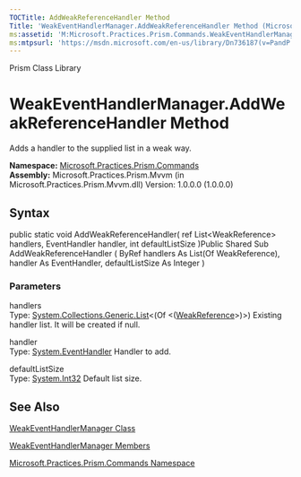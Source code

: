 ```yaml
---
TOCTitle: AddWeakReferenceHandler Method
Title: 'WeakEventHandlerManager.AddWeakReferenceHandler Method (Microsoft.Practices.Prism.Commands)'
ms:assetid: 'M:Microsoft.Practices.Prism.Commands.WeakEventHandlerManager.AddWeakReferenceHandler(System.Collections.Generic.List{System.WeakReference}@,System.EventHandler,System.Int32)'
ms:mtpsurl: 'https://msdn.microsoft.com/en-us/library/Dn736187(v=PandP.50)'
---
```


Prism Class Library

WeakEventHandlerManager.AddWeakReferenceHandler Method
==========================================================

Adds a handler to the supplied list in a weak way.

**Namespace:** [Microsoft.Practices.Prism.Commands](https://msdn.microsoft.com/n:microsoft.practices.prism.commands)
**Assembly:** Microsoft.Practices.Prism.Mvvm (in Microsoft.Practices.Prism.Mvvm.dll) Version: 1.0.0.0 (1.0.0.0)

## Syntax


public static void AddWeakReferenceHandler( ref List&lt;WeakReference&gt; handlers, EventHandler handler, int defaultListSize )Public Shared Sub AddWeakReferenceHandler ( ByRef handlers As List(Of WeakReference), handler As EventHandler, defaultListSize As Integer )

### Parameters

handlers  
Type: [System.Collections.Generic.List](http://msdn.microsoft.com/en-us/library/6sh2ey19)&lt;(Of &lt;([WeakReference](http://msdn.microsoft.com/en-us/library/hbh8w2zd)&gt;)&gt;)
Existing handler list. It will be created if null.

handler  
Type: [System.EventHandler](http://msdn.microsoft.com/en-us/library/xhb70ccc)
Handler to add.

defaultListSize  
Type: [System.Int32](http://msdn.microsoft.com/en-us/library/td2s409d)
Default list size.

See Also
--------


[WeakEventHandlerManager Class](https://msdn.microsoft.com/t:microsoft.practices.prism.commands.weakeventhandlermanager)

[WeakEventHandlerManager Members](https://msdn.microsoft.com/allmembers.t:microsoft.practices.prism.commands.weakeventhandlermanager)

[Microsoft.Practices.Prism.Commands Namespace](https://msdn.microsoft.com/n:microsoft.practices.prism.commands)
